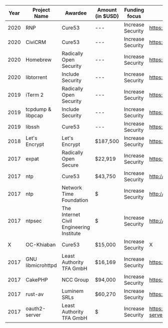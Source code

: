 | Year | Project Name  | Awardee  |  Amount (in $USD) |  Funding focus | Project website  |
|---|---|---|---|---|---|
| 2020 | RNP | Cure53 |---|  Increase Security |https://www.rnpgp.org/|
| 2020 | CiviCRM | Cure53 |---|  Increase Security |https://civicrm.org/|
| 2020 | Homebrew | Radically Open Security |---|  Increase Security |https://brew.sh/|
| 2020 | libtorrent | Include Security |---|  Increase Security |https://www.libtorrent.org/|
| 2019 | iTerm 2 | Radically Open Security |---|  Increase Security |https://iterm2.com/|
| 2019 | tcpdump & libpcap | Include Security |---|  Increase Security |https://www.tcpdump.org/|
| 2019 | libssh | Cure53 |---|  Increase Security |https://www.libssh.org/|
| 2018 | Let's Encrypt | Let's Encrypt | $187,500 |  Increase Security | https://letsencrypt.org/ |
| 2017 | expat | Radically Open Secure | $22,919 |  Increase Security | https://libexpat.github.io/ |
| 2017 | ntp | Cure53 | $43,750 |  Increase Security | http://www.ntp.org/ |
| 2017 | ntp | Network Time Foundation | $ |  Increase Security | http://www.ntp.org/ |
| 2017 | ntpsec | The Internet Civil Engineering Institute | $ |  Increase Security | http://www.ntpsec.org/ |
| X | OC-Khiaban | Cure53 | $15,000 |  Increase Security | X |
| 2017 | GNU libmicrohttpd | Least Authority TFA GmbH | $16,169 |  Increase Security | https://www.gnu.org/software/libmicrohttpd/ |
| 2017 | CakePHP | NCC Group | $94,000 |  Increase Security | https://cakephp.org/ |
| 2017 | rust-av | Luminem SRLs | $60,270 | Increase Security  | https://github.com/rust-av/rust-av |
| 2017 | oauth2-server | Least Authority TFA GmbH | $ |  Increase Security | https://github.com/thephpleague/oauth2-server | 
